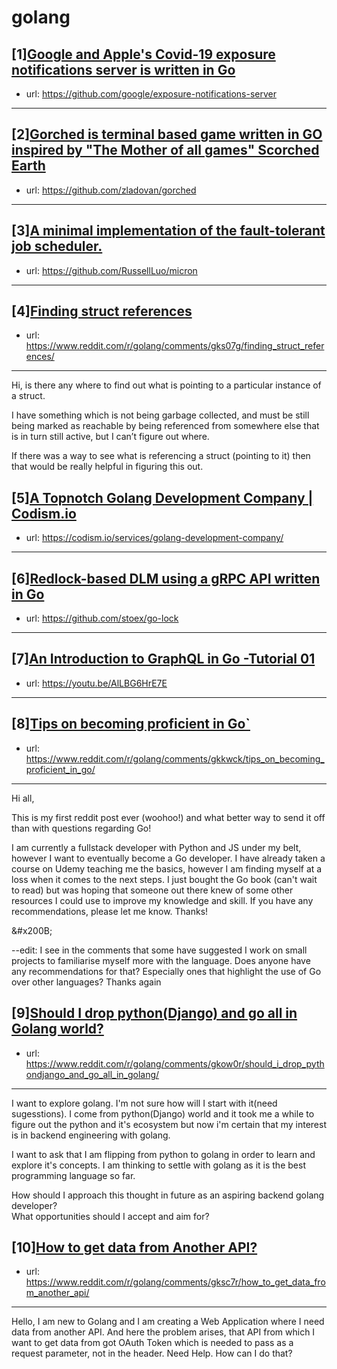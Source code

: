 # golang
## [1][Google and Apple's Covid-19 exposure notifications server is written in Go](https://www.reddit.com/r/golang/comments/gkej1k/google_and_apples_covid19_exposure_notifications/)
- url: https://github.com/google/exposure-notifications-server
---

## [2][Gorched is terminal based game written in GO inspired by "The Mother of all games" Scorched Earth](https://www.reddit.com/r/golang/comments/gku4i7/gorched_is_terminal_based_game_written_in_go/)
- url: https://github.com/zladovan/gorched
---

## [3][A minimal implementation of the fault-tolerant job scheduler.](https://www.reddit.com/r/golang/comments/gkrg7f/a_minimal_implementation_of_the_faulttolerant_job/)
- url: https://github.com/RussellLuo/micron
---

## [4][Finding struct references](https://www.reddit.com/r/golang/comments/gks07g/finding_struct_references/)
- url: https://www.reddit.com/r/golang/comments/gks07g/finding_struct_references/
---
Hi, is there any where to find out what is pointing to a particular instance of a struct. 

I have something which is not being garbage collected, and must be still being marked as reachable by being referenced from somewhere else that is in turn still active, but I can’t figure out where.

If there was a way to see what is referencing a struct (pointing to it) then that would be really helpful in figuring this out.
## [5][A Topnotch Golang Development Company | Codism.io](https://www.reddit.com/r/golang/comments/gkuhd1/a_topnotch_golang_development_company_codismio/)
- url: https://codism.io/services/golang-development-company/
---

## [6][Redlock-based DLM using a gRPC API written in Go](https://www.reddit.com/r/golang/comments/gkuedn/redlockbased_dlm_using_a_grpc_api_written_in_go/)
- url: https://github.com/stoex/go-lock
---

## [7][An Introduction to GraphQL in Go -Tutorial 01](https://www.reddit.com/r/golang/comments/gkt84a/an_introduction_to_graphql_in_go_tutorial_01/)
- url: https://youtu.be/AlLBG6HrE7E
---

## [8][Tips on becoming proficient in Go`](https://www.reddit.com/r/golang/comments/gkkwck/tips_on_becoming_proficient_in_go/)
- url: https://www.reddit.com/r/golang/comments/gkkwck/tips_on_becoming_proficient_in_go/
---
Hi all,

This is my first reddit post ever (woohoo!) and what better way to send it off than with questions regarding Go!

I am currently a fullstack developer with Python and JS under my belt, however I want to eventually become a Go developer. I have already taken a course on Udemy teaching me the basics, however I am finding myself at a loss when it comes to the next steps. I just bought the Go book (can't wait to read) but was hoping that someone out there knew of some other resources I could use to improve my knowledge and skill. If you have any recommendations, please let me know. Thanks!

&amp;#x200B;

\--edit: I see in the comments that some have suggested I work on small projects to familiarise myself more with the language. Does anyone have any recommendations for that? Especially ones that highlight the use of Go over other languages? Thanks again
## [9][Should I drop python(Django) and go all in Golang world?](https://www.reddit.com/r/golang/comments/gkow0r/should_i_drop_pythondjango_and_go_all_in_golang/)
- url: https://www.reddit.com/r/golang/comments/gkow0r/should_i_drop_pythondjango_and_go_all_in_golang/
---
I want to explore golang. I'm not sure how will I start with it(need sugesstions). I come from python(Django) world and it took me a while to figure out the python and it's ecosystem but now i'm certain that my interest is in backend engineering with golang.

I want to ask that I am flipping from python to golang in order to learn and explore it's concepts. I am thinking to settle with golang as it is the best programming language so far.

How should I approach this thought in future as an aspiring backend golang developer?   
What opportunities should I accept and aim for?
## [10][How to get data from Another API?](https://www.reddit.com/r/golang/comments/gksc7r/how_to_get_data_from_another_api/)
- url: https://www.reddit.com/r/golang/comments/gksc7r/how_to_get_data_from_another_api/
---
Hello, I am new to Golang and I am creating a Web Application where I need data from another API. And here the problem arises, that API from which I want to get data from got OAuth Token which is needed to pass as a request parameter, not in the header. Need Help. How can I do that?
